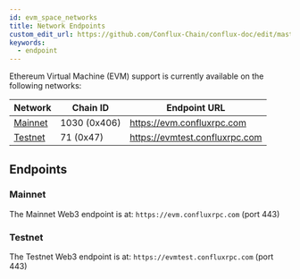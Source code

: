 ```yaml
---
id: evm_space_networks
title: Network Endpoints
custom_edit_url: https://github.com/Conflux-Chain/conflux-doc/edit/master/docs/EVM-Space/networks.md
keywords:
  - endpoint
---
```


Ethereum Virtual Machine (EVM) support is currently available on the
following networks:

<div class="networks-table"></div>

Network  | Chain ID                | Endpoint URL
-------- | ----------------------- | ------------
[Mainnet](#mainnet) | 1030 (0x406) | <https://evm.confluxrpc.com>
[Testnet](#testnet) | 71 (0x47) | <https://evmtest.confluxrpc.com>

## Endpoints

### Mainnet

The Mainnet Web3 endpoint is at: `https://evm.confluxrpc.com` (port 443)

### Testnet

The Testnet Web3 endpoint is at: `https://evmtest.confluxrpc.com` (port 443)
